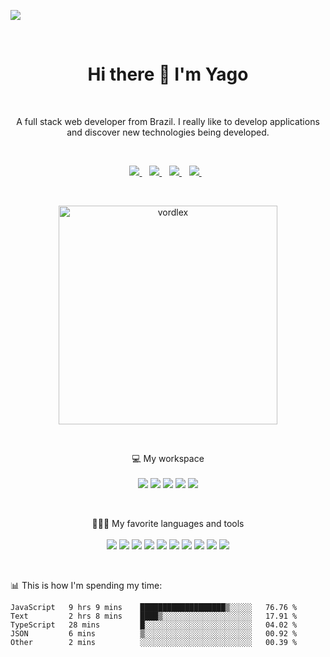 ![](https://visitor-badge.glitch.me/badge?page_id=vordlex.vordlex)

<br />

<h1 align='center'>
  Hi there 👋 I'm Yago
</h1><br/>

<p align='center'>
  A full stack web developer from Brazil. I really like to develop applications and discover new technologies being developed.
</p><br/>

<p align='center'>
  <a href="https://discordapp.com/users/769618105990643803/">
      <img src="https://img.shields.io/badge/Discord-7289DA?style=for-the-badge&logo=discord&logoColor=white" />
    </a>&nbsp;&nbsp;
  <a href="https://twitter.com/vordlex">
      <img src="https://img.shields.io/badge/Twitter-1DA1F2?style=for-the-badge&logo=twitter&logoColor=white" />
    </a>&nbsp;&nbsp;
    <a href="https://anilist.co/user/vordlex/">
      <img src="https://img.shields.io/badge/anilist-152232?style=for-the-badge&logo=anilist&logoColor=white" />
    </a>&nbsp;&nbsp;
    <a href="https://www.instagram.com/vordlex">
      <img src="https://img.shields.io/badge/instagram-%23E4405F.svg?&style=for-the-badge&logo=instagram&logoColor=white" />        
    </a>&nbsp;&nbsp;  
</p><br/>

<p align='center'>
<img src="https://github-readme-stats.vercel.app/api?username=vordlex&show_icons=true&theme=gotham" alt="vordlex" width="350" /> </p>
</p><br/>

<p align='center'>
  💻 My workspace<br/><br/>
  <img src="https://img.shields.io/badge/windows-%230078D6.svg?&style=for-the-badge&logo=windows&logoColor=white" />
  <img src="https://img.shields.io/badge/linux-%23FCC624.svg?&style=for-the-badge&logo=linux&logoColor=black" />
  <img src="https://img.shields.io/badge/AMD-Ryzen%205%203600-%23ED1C24.svg?&style=for-the-badge&logo=nvidia&logoColor=white" />
  <img src="https://img.shields.io/badge/NVIDIA-RTX%203070-%2376B900.svg?&style=for-the-badge&logo=nvidia&logoColor=white" />
  <img src="https://img.shields.io/badge/RAM-16GB-%230071C5.svg?&style=for-the-badge&logoColor=white" />
</p><br/>

<p align='center'>
  👨🏻‍💻 My favorite languages and tools<br/><br/>
  <img src="https://img.shields.io/badge/JavaScript-F7DF1E?style=for-the-badge&logo=javascript&logoColor=black" />
  <img src="https://img.shields.io/badge/TypeScript-0078D6?style=for-the-badge&logo=typescript&logoColor=black" />
  <img src="https://img.shields.io/badge/Node.js-339933?style=for-the-badge&logo=nodedotjs&logoColor=white" />
  <img src="https://img.shields.io/badge/React-20232A?style=for-the-badge&logo=react&logoColor=61DAFB" />
  <img src="https://img.shields.io/badge/redux-%23764ABC.svg?&style=for-the-badge&logo=redux&logoColor=white" />
  <img src="https://img.shields.io/badge/graphql-%23E10098.svg?&style=for-the-badge&logo=graphql&logoColor=white" />
  <img src="https://img.shields.io/badge/express-%23000000.svg?&style=for-the-badge&logo=express&logoColor=white" />
  <img src="https://img.shields.io/badge/postgresql-%23336791.svg?&style=for-the-badge&logo=postgresql&logoColor=white" />
  <img src="https://img.shields.io/badge/git-%23F05032.svg?&style=for-the-badge&logo=git&logoColor=white" />
  <img src="https://img.shields.io/badge/docker-%232496ED.svg?&style=for-the-badge&logo=docker&logoColor=white" />
</p><br/>


📊 This is how I'm spending my time:
<!--START_SECTION:waka-->

```text
JavaScript   9 hrs 9 mins    ███████████████████▒░░░░░   76.76 %
Text         2 hrs 8 mins    ████▒░░░░░░░░░░░░░░░░░░░░   17.91 %
TypeScript   28 mins         █░░░░░░░░░░░░░░░░░░░░░░░░   04.02 %
JSON         6 mins          ▒░░░░░░░░░░░░░░░░░░░░░░░░   00.92 %
Other        2 mins          ░░░░░░░░░░░░░░░░░░░░░░░░░   00.39 %
```

<!--END_SECTION:waka-->
